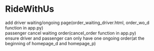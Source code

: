 # RideWithUs
add driver waiting/ongoing page(order_waiting_driver.html, order_wo_d function in app.py)  
passenger cancel waiting order(cancel_order function in app.py)  
ensure driver and passenger can only have one ongoing order(at the beginning of homepage_d and homepage_p)
